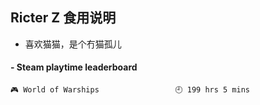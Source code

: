 ## Ricter Z 食用说明
- 喜欢猫猫，是个冇猫孤儿

<!-- steam-box start -->
#### - Steam playtime leaderboard
```text
🎮 World of Warships                 🕘 199 hrs 5 mins
```
<!-- Powered by https://github.com/YouEclipse/steam-box . -->
<!-- steam-box end -->
